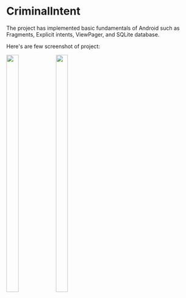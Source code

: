 # CriminalIntent
The project has implemented basic fundamentals of Android such as Fragments, Explicit intents, ViewPager, and SQLite database.

Here's are few screenshot of project:

<img src="https://github.com/nottherealironman/CriminalIntent/blob/master/screenshot-1.PNG" height="40%" width="25%"/>

<img src="https://github.com/nottherealironman/CriminalIntent/blob/master/screenshot-2.PNG" height="40%" width="25%"/>
